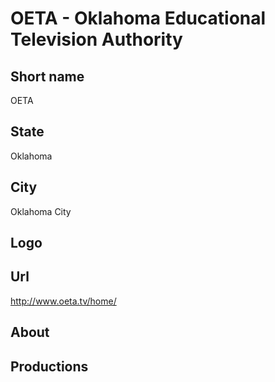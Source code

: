 # OETA - Oklahoma Educational Television Authority

## Short name

OETA

## State

Oklahoma

## City

Oklahoma City

## Logo


## Url

http://www.oeta.tv/home/

## About


## Productions

